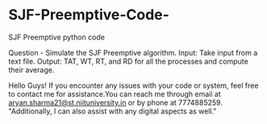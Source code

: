# SJF-Preemptive-Code-
SJF Preemptive python code

Question - 
Simulate the SJF Preemptive algorithm.
Input: Take input from a text file.
Output: TAT, WT, RT, and RD for all the processes and compute their average.

Hello Guys! If you encounter any issues with your code or system, feel free to contact me for assistance.You can reach me through email at aryan.sharma21@st.niituniversity.in or by phone at 7774885259. "Additionally, I can also assist with any digital aspects as well."
